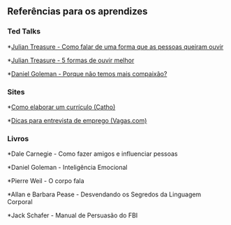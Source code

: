 ## Referências para os aprendizes

### Ted Talks

*[Julian Treasure - Como falar de uma forma que as pessoas queiram ouvir](https://www.ted.com/talks/julian_treasure_how_to_speak_so_that_people_want_to_listen)

*[Julian Treasure - 5 formas de ouvir melhor](https://www.ted.com/talks/julian_treasure_5_ways_to_listen_better)

*[Daniel Goleman - Porque não temos mais compaixão?](https://www.ted.com/talks/daniel_goleman_on_compassion)


### Sites

*[Como elaborar um currículo (Catho)](https://www.catho.com.br/carreira-sucesso/carreira/dicas-emprego/como-elaborar-um-bom-curriculo/)

*[Dicas para entrevista de emprego (Vagas.com)](https://www.vagas.com.br/profissoes/dicas/13-dicas-para-mandar-bem-na-entrevista-de-emprego/)


### Livros

*Dale Carnegie - Como fazer amigos e influenciar pessoas

*Daniel Goleman - Inteligência Emocional

*Pierre Weil - O corpo fala

*Allan e Barbara Pease - Desvendando os Segredos da Linguagem Corporal

*Jack Schafer - Manual de Persuasão do FBI


